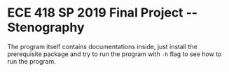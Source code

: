 # ECE 418 SP 2019 Final Project -- Stenography
The program itself contains documentations inside, just install
the prerequisite package and try to run the program with `-h`
flag to see how to run the program.

